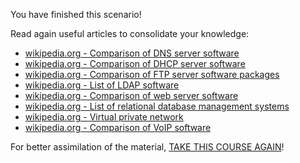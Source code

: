 You have finished this scenario!

Read again useful articles to consolidate your knowledge:
- [wikipedia.org - Comparison of DNS server software](https://en.wikipedia.org/wiki/Comparison_of_DNS_server_software)
- [wikipedia.org - Comparison of DHCP server software](https://en.wikipedia.org/wiki/Comparison_of_DHCP_server_software)
- [wikipedia.org - Comparison of FTP server software packages](https://en.wikipedia.org/wiki/Comparison_of_FTP_server_software_packages)
- [wikipedia.org - List of LDAP software](https://en.wikipedia.org/wiki/List_of_LDAP_software)
- [wikipedia.org - Comparison of web server software](https://en.wikipedia.org/wiki/Comparison_of_web_server_software)
- [wikipedia.org - List of relational database management systems](https://en.wikipedia.org/wiki/List_of_relational_database_management_systems)
- [wikipedia.org - Virtual private network](https://en.wikipedia.org/wiki/Virtual_private_network)
- [wikipedia.org - Comparison of VoIP software](https://en.wikipedia.org/wiki/Comparison_of_VoIP_software#Server_software)

For better assimilation of the material, [TAKE THIS COURSE AGAIN](/kodxxl/course/Linux/bash)!
